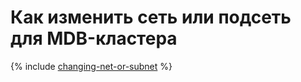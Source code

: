 # Как изменить сеть или подсеть для MDB-кластера

{% include [changing-net-or-subnet](../../vpc/how-to/changing-net-or-subnet.md) %}